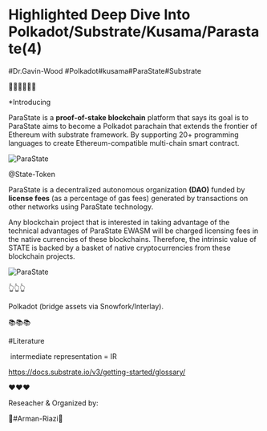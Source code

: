 # Highlighted Deep Dive Into Polkadot/Substrate/Kusama/Parastate(4)

#Dr.Gavin-Wood #Polkadot#kusama#ParaState#Substrate

👩‍🏫👩‍🏫👩‍🏫

*Introducing

ParaState is a **proof-of-stake blockchain** platform that says its goal is to ParaState aims to become a Polkadot parachain that extends the frontier of Ethereum with substrate framework. By supporting 20+ programming languages to create Ethereum-compatible multi-chain smart contract.

![ParaState](https://cdn.rcimg.net/arman-riazi-science/3b3da967/40ba9fc24ab6110b7f3ab9a155a8492f.png)



@State-Token

ParaState is a decentralized autonomous organization **(DAO)** funded by **license fees** (as a percentage of gas fees) generated by transactions on other networks using ParaState technology.

Any blockchain project that is interested in taking advantage of the technical advantages of ParaState EWASM will be charged licensing fees in the native currencies of these blockchains. Therefore, the intrinsic value of STATE is backed by a basket of native cryptocurrencies from these blockchain projects.

![ParaState](https://cdn.rcimg.net/arman-riazi-science/3b3da967/4d0e1bddbca57e366a975b621e78e9f1.png)

👆👆👆

Polkadot (bridge assets via Snowfork/Interlay).

📚📚📚

#Literature

 intermediate representation = IR

https://docs.substrate.io/v3/getting-started/glossary/

❤️❤️❤️

Reseacher & Organized by:

🙏#Arman-Riazi🤝 

 

 

 

 

 

